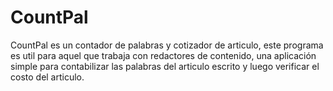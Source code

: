 # CountPal
CountPal es un contador de palabras y cotizador de articulo, este programa es util para aquel que trabaja con redactores de contenido, una aplicación simple para contabilizar las palabras del articulo escrito y luego verificar el costo del articulo.
